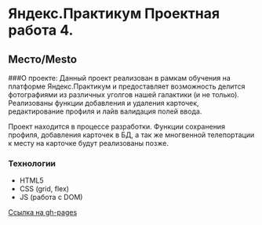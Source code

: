 # Яндекс.Практикум Проектная работа 4.

## Место/Mesto

###О проекте:
Данный проект реализован в рамкам обучения на платформе Яндекс.Практикум 
и предоставляет возможность делится фотографиями из различных уголгов нашей 
галактики (и не только).
Реализованы функции добавления и удаления карточек, редактирование профиля и 
лайв валидация полей ввода.

Проект находится в процессе разработки. Функции сохранения профиля, 
добавления карточек в БД, а так же многвенной телепортации к месту 
на карточке будут реализованы позже.


### Технологии

* HTML5
* CSS (grid, flex)
* JS (работа с DOM)

[Ссылка на gh-pages](https://happymarvin.github.io/mesto/index.html)

